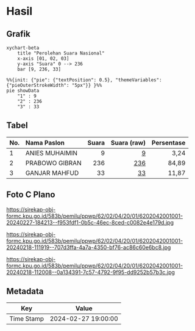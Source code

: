 # Hasil

## Grafik

```mermaid
xychart-beta
    title "Perolehan Suara Nasional"
    x-axis [01, 02, 03]
    y-axis "Suara" 0 --> 236
    bar [9, 236, 33]
```

```mermaid
%%{init: {"pie": {"textPosition": 0.5}, "themeVariables": {"pieOuterStrokeWidth": "5px"}} }%%
pie showData
    "1" : 9
    "2" : 236
    "3" : 33
```

## Tabel

| No. | Nama Paslon    | Suara | Suara (raw) | Persentase |
|:--- |:-------------- | -----:| -----------:| ----------:|
| 1   | ANIES MUHAIMIN | 9     | [9][p-1]    | 3,24       |
| 2   | PRABOWO GIBRAN | 236   | [236][p-2]  | 84,89      |
| 3   | GANJAR MAHFUD  | 33    | [33][p-3]   | 11,87      |


[p-1]: https://github.com/gigit-pemilu/pemilu-2024/blob/main/pilpres/hitung-suara/sub/62-kalimantan-tengah/sub/02-kotawaringin-timur/sub/04-parenggean/sub/2001-tehang/sub/001-tps/sub/paslon-1.txt
[p-2]: https://github.com/gigit-pemilu/pemilu-2024/blob/main/pilpres/hitung-suara/sub/62-kalimantan-tengah/sub/02-kotawaringin-timur/sub/04-parenggean/sub/2001-tehang/sub/001-tps/sub/paslon-2.txt
[p-3]: https://github.com/gigit-pemilu/pemilu-2024/blob/main/pilpres/hitung-suara/sub/62-kalimantan-tengah/sub/02-kotawaringin-timur/sub/04-parenggean/sub/2001-tehang/sub/001-tps/sub/paslon-3.txt

## Foto C Plano

https://sirekap-obj-formc.kpu.go.id/583b/pemilu/ppwp/62/02/04/20/01/6202042001001-20240227-184213--f953fdf1-0b5c-46ec-8ced-c0082e4e179d.jpg

https://sirekap-obj-formc.kpu.go.id/583b/pemilu/ppwp/62/02/04/20/01/6202042001001-20240218-111919--707d3ffa-4a7a-4350-bf76-ac86c60e6bc8.jpg

https://sirekap-obj-formc.kpu.go.id/583b/pemilu/ppwp/62/02/04/20/01/6202042001001-20240218-112008--0a134391-7c57-4792-9f95-dd9252b57b3c.jpg


## Metadata

| Key        | Value               |
| ---------- | ------------------- |
| Time Stamp | 2024-02-27 19:00:00 |



